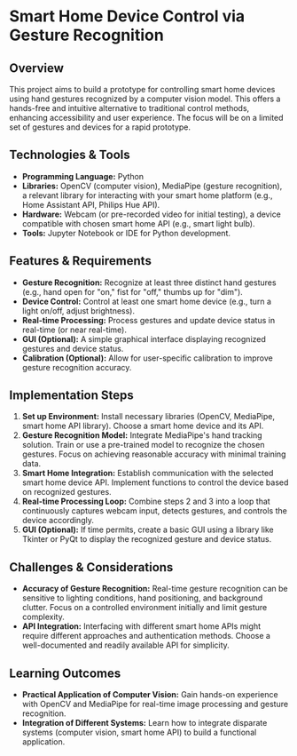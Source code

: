 # Smart Home Device Control via Gesture Recognition

## Overview

This project aims to build a prototype for controlling smart home devices using hand gestures recognized by a computer vision model.  This offers a hands-free and intuitive alternative to traditional control methods, enhancing accessibility and user experience.  The focus will be on a limited set of gestures and devices for a rapid prototype.

## Technologies & Tools

- **Programming Language:** Python
- **Libraries:** OpenCV (computer vision), MediaPipe (gesture recognition),  a relevant library for interacting with your smart home platform (e.g., Home Assistant API, Philips Hue API).
- **Hardware:** Webcam (or pre-recorded video for initial testing),  a device compatible with chosen smart home API (e.g., smart light bulb).
- **Tools:** Jupyter Notebook or IDE for Python development.

## Features & Requirements

- **Gesture Recognition:**  Recognize at least three distinct hand gestures (e.g., hand open for "on," fist for "off," thumbs up for "dim").
- **Device Control:**  Control at least one smart home device (e.g., turn a light on/off, adjust brightness).
- **Real-time Processing:**  Process gestures and update device status in real-time (or near real-time).
- **GUI (Optional):**  A simple graphical interface displaying recognized gestures and device status.
- **Calibration (Optional):** Allow for user-specific calibration to improve gesture recognition accuracy.

## Implementation Steps

1. **Set up Environment:** Install necessary libraries (OpenCV, MediaPipe, smart home API library).  Choose a smart home device and its API.
2. **Gesture Recognition Model:** Integrate MediaPipe's hand tracking solution.  Train or use a pre-trained model to recognize the chosen gestures.  Focus on achieving reasonable accuracy with minimal training data.
3. **Smart Home Integration:** Establish communication with the selected smart home device API. Implement functions to control the device based on recognized gestures.
4. **Real-time Processing Loop:** Combine steps 2 and 3 into a loop that continuously captures webcam input, detects gestures, and controls the device accordingly.
5. **GUI (Optional):** If time permits, create a basic GUI using a library like Tkinter or PyQt to display the recognized gesture and device status.


## Challenges & Considerations

- **Accuracy of Gesture Recognition:**  Real-time gesture recognition can be sensitive to lighting conditions, hand positioning, and background clutter.  Focus on a controlled environment initially and limit gesture complexity.
- **API Integration:**  Interfacing with different smart home APIs might require different approaches and authentication methods.  Choose a well-documented and readily available API for simplicity.

## Learning Outcomes

- **Practical Application of Computer Vision:** Gain hands-on experience with OpenCV and MediaPipe for real-time image processing and gesture recognition.
- **Integration of Different Systems:** Learn how to integrate disparate systems (computer vision, smart home API) to build a functional application.

